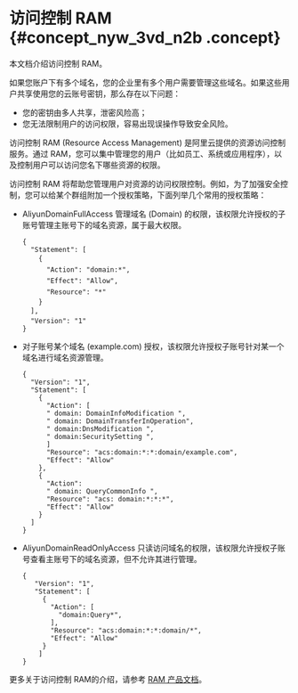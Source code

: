 # 访问控制 RAM {#concept_nyw_3vd_n2b .concept}

本文档介绍访问控制 RAM。

如果您账户下有多个域名，您的企业里有多个用户需要管理这些域名。如果这些用户共享使用您的云账号密钥，那么存在以下问题：

-   您的密钥由多人共享，泄密风险高；
-   您无法限制用户的访问权限，容易出现误操作导致安全风险。

访问控制 RAM \(Resource Access Management\) 是阿里云提供的资源访问控制服务。通过 RAM，您可以集中管理您的用户（比如员工、系统或应用程序），以及控制用户可以访问您名下哪些资源的权限。

访问控制 RAM 将帮助您管理用户对资源的访问权限控制。例如，为了加强安全控制，您可以给某个群组附加一个授权策略，下面列举几个常用的授权策略：

-   AliyunDomainFullAccess 管理域名 \(Domain\) 的权限，该权限允许授权的子账号管理主账号下的域名资源，属于最大权限。

    ```
    {
      "Statement": [
        {
          "Action": "domain:*",
          "Effect": "Allow",
          "Resource": "*"
        }
      ],
      "Version": "1"
    }
    ```

-   对子账号某个域名 \(example.com\) 授权，该权限允许授权子账号针对某一个域名进行域名资源管理。

    ```
    {
      "Version": "1",
      "Statement": [
        {
          "Action": [
          " domain: DomainInfoModification ",
          " domain: DomainTransferInOperation",
          " domain:DnsModification ",
          " domain:SecuritySetting ",
          ]
          "Resource": "acs:domain:*:*:domain/example.com",
          "Effect": "Allow"
        },
        {
          "Action":
          " domain: QueryCommonInfo ",
          "Resource": "acs: domain:*:*:*",
          "Effect": "Allow"
        }
      ]
    }
    ```

-   AliyunDomainReadOnlyAccess 只读访问域名的权限，该权限允许授权子账号查看主账号下的域名资源，但不允许其进行管理。

    ```
    {
       "Version": "1",
       "Statement": [
         {
           "Action": [
             "domain:Query*",
           ],
           "Resource": "acs:domain:*:*:domain/*",
           "Effect": "Allow"
         }
        ]
    }
    ```


更多关于访问控制 RAM的介绍，请参考 [RAM 产品文档](https://help.aliyun.com/document_detail/28627.html)。

